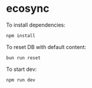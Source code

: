 # ecosync

To install dependencies:

```bash
npm install
```

To reset DB with default content:

```bash
bun run reset
```

To start dev:

```bash
npm run dev
```
